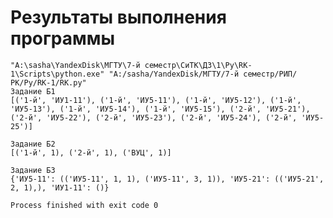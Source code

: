 # Результаты выполнения программы

	"A:\sasha\YandexDisk\МГТУ\7-й семестр\СиТК\ДЗ\1\Py\RK-1\Scripts\python.exe" "A:/sasha/YandexDisk/МГТУ/7-й семестр/РИП/РК/Py/RK-1/RK.py"
	Задание Б1
	[('1-й', 'ИУ1-11'), ('1-й', 'ИУ5-11'), ('1-й', 'ИУ5-12'), ('1-й', 'ИУ5-13'), ('1-й', 'ИУ5-14'), ('1-й', 'ИУ5-15'), ('2-й', 'ИУ5-21'), ('2-й', 'ИУ5-22'), ('2-й', 'ИУ5-23'), ('2-й', 'ИУ5-24'), ('2-й', 'ИУ5-25')]
	
	Задание Б2
	[('1-й', 1), ('2-й', 1), ('ВУЦ', 1)]
	
	Задание Б3
	{'ИУ5-11': (('ИУ5-11', 1, 1), ('ИУ5-11', 3, 1)), 'ИУ5-21': (('ИУ5-21', 2, 1),), 'ИУ1-11': ()}
	
	Process finished with exit code 0

